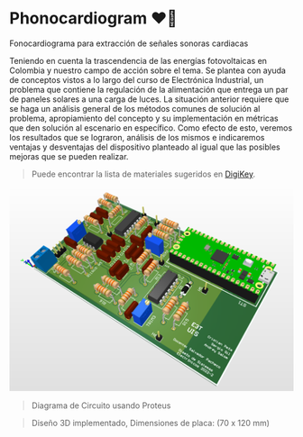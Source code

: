 # Phonocardiogram :heart::electric_plug:
Fonocardiograma para extracción de señales sonoras cardiacas

Teniendo en cuenta la trascendencia de las energías fotovoltaicas en Colombia y nuestro campo de acción sobre el tema. Se plantea con ayuda de conceptos vistos a lo largo del curso de Electrónica Industrial, un problema que contiene la regulación de la alimentación que entrega un par de paneles solares a una carga de luces. La situación anterior requiere que se haga un análisis general de los métodos comunes de solución al problema, apropiamiento del concepto y su implementación en métricas que den solución al escenario en específico. Como efecto de esto, veremos los resultados que se lograron, análisis de los mismos e indicaremos ventajas y desventajas del dispositivo planteado al igual que las posibles mejoras que se pueden realizar.  

>Puede encontrar la lista de materiales sugeridos en [DigiKey](https://www.digikey.com/short/d50w7z79).


![Diagram](https://raw.githubusercontent.com/SrMcFly20/Phonocardiogram/main/3D_Model.png)

>Diagrama de Circuito usando Proteus

>Diseño 3D implementado, Dimensiones de placa: (70 x 120 mm)

